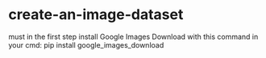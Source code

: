 # create-an-image-dataset
must in the first step install Google Images Download with this command in your cmd: pip install google_images_download
